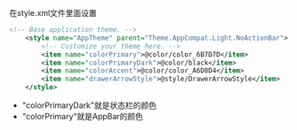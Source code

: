 在style.xml文件里面设置

```xml
<!-- Base application theme. -->
    <style name="AppTheme" parent="Theme.AppCompat.Light.NoActionBar">
        <!-- Customize your theme here. -->
        <item name="colorPrimary">@color/color_6B7D7D</item>
        <item name="colorPrimaryDark">@color/black</item>
        <item name="colorAccent">@color/color_A6D8D4</item>
        <item name="drawerArrowStyle">@style/DrawerArrowStyle</item>
    </style>
```

- "colorPrimaryDark"就是状态栏的颜色
- "colorPrimary"就是AppBar的颜色